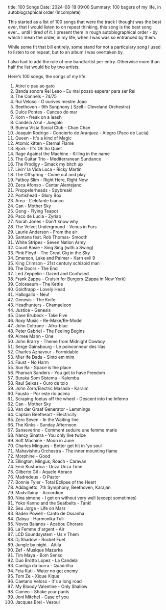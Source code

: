 title: 100 Songs
Date: 2024-08-18 09:00
Summary: 100 bagers of my life, in autobiographical order (Incomplete)


This started as a list of 100 songs that were the track I thought was the best ever, that I would listen to on repeat thinking, this song is the best song ever... until I tired of it. I present them in rough autobiographical order - by which I mean the order, in my life, when I was was so entranced by them. 

While some fit that bill entirely, some stand for not a particulary song I used to listen to on repeat, but to an album I was overtaken by. 

I also had to add the rule of one band/artist per entry. Otherwise more than half the list would be by two artists. 

Here's 100 songs, the songs of my life.

1. Atirei o pau ao gato
1. Banda sonora Rei Leao - Eu mal posso esperar para ser Rei 
1. The Connels - 74/75
1. Rui Veloso - O ourives mestre Joao 
1. Beethoven - 9th Synphony ( Szell - Cleveland Orchestra)
1. Dulce Pontes - Cancao do mar
1. Korn - freak on a leash
1. Candela Azul - Juegalo
1. Buena Vista Social Club - Chan Chan
1. Joaquin Rodrigo - Concierto de Aranjuez - Alegro (Paco de Lucia)
1. Queen - It's a kind of Magic
1. Atomic kitten - Eternal Flame
1. Bjork - It's Oh So Quiet
1. Rage Against the Machine - Killing in the name
1. The Guitar Trio - Mediterranean Sundance
1. The Prodigy - Smack my bitch up 
1. Livin' la Vida Loca - Ricky Martin
1. The Offspring - Come out and play
1. Fatboy Slim - Right Here, Right Now
1. Zeca Afonso - Cantar Alentejano
1. Proppelerheads - Spybreak!
1. Portishead - Glory Box 
1. Area - L'elefante bianco
1. Can - Mother Sky
1. Gong - Flying Teapot
1. Paco de Lucia - Zyriab
1. Norah Jones - Don't know why
1. The Velvet Underground - Venus in Furs  
1. Laurie Anderson - From the air
1. Santana feat. Rob Thomas- Smooth
1. White Stripes - Seven Nation Army
1. Count Basie - Sing Sing (with a Swing)
1. Pink Floyd - The Great Gig in the Sky
1. Emerson, Lake and Palmer - Karn evil 9
1. King Crimson - 21st century schizoid man
1. The Doors - The End  
1. Led Zeppelin - Dazed and Confused
1. Frank Zappa - Cruisin for Burgers (Zappa in New York)
1. Colosseum - The Kettle
1. Goldfrapp - Lovely Head
1. Hallogallo - Neu!
1. Genesis - The Knife
1. Headhunters - Chamaeleon
1. Justice - Genesis
1. Dave Brubeck - Take Five
1. Roxy Music - Re-Make/Re-Model
1. John Coltrane - Afro-blue
1. Peter Gabriel - The Feeling Begins
1. Aimee Mann - One
1. John Brarry - Theme from Midnight Cowboy
1. Serge Gainsbourg - Le poinconneur des lilas
1. Charles Aznavour - Formidable
1. Mler Ife Dada - Sinto em mim
1. Faust - No Harm
1. Sun Ra - Space is the place
1. Pharoah Sanders - You got to have Freedom
1. Buraka Som Sistema - Kalemba
1. Raul Seixas - Ouro de tolo
1. John Zorn/Electric Masada - Karaim
1. Fausto - Por este rio acima
1. Scraping foetus off the wheel - Descent into the Inferno
1. Can - Mother Sky
1. Van der Graaf Generator - Lemmings 
1. Captain Beefheart - Electricity
1. Zero Seven - In the Waiting line
1. The Kinks - Sunday Afternoon 
1. Sanseverino - Comment seduire une femme marie
1. Nancy Sinatra - You only live twice
1. Soft Machine - Moon in June
1. Charles Mingues - Better get hit in 'yo soul
1. Mahavishnu Orchestra - The inner mounting flame
1. Morphine - Good
1. Ellington, Mingus, Roach - Caravan
1. Emir Kusturica - Unza Unza Time
1. Gilberto Gil - Aquele Abraco
1. Madredeus - O Pastor
1. Bonnie Tyler - Total Eclipse of the Heart
1. Addagietto, 7th Symphony, Beethoven, Karajan
1. Madvillainy - Accordion
1. Nina simone - I get on without very well (except sometimes)
1. Yoko Kanno and the Seatbelts - Tank!
1. Seu Jorge - Life on Mars
1. Baden Powell - Canto de Ossanha
1. Zlabya - Harmonika Tulli
1. Novos Baianos - Acabou Chorare
1. La Femme d'argent - Air
1. LCD Soundsystem - Us v Them
1. Dj Shadow - Rocket Fuel
1. Jungle by night - Attila
1. Zef - Musique Mazurka
1. Tim Maya - Bom Senso
1. Duo Brotto Lopez - La Candela
1. Cantiga da burra - Quadrilha
1. Fela Kuti - Water no get enemy
1. Tom Ze - Xique Xique
1. Caetano Veloso - It's a long road
1. My Bloody Valentine - Only Shallow
1. Cameo - Shake your pants
1. Joni Mitchel - Case of you
1. Jacques Brel - Vesoul
